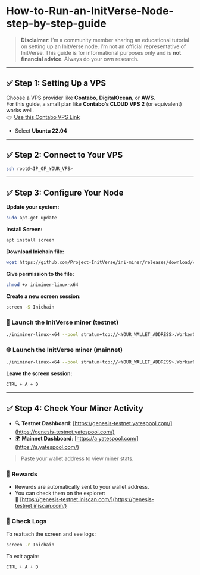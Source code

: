 # How-to-Run-an-InitVerse-Node-step-by-step-guide


> **Disclaimer**: I’m a community member sharing an educational tutorial on setting up an InitVerse node. I’m not an official representative of InitVerse. This guide is for informational purposes only and is **not financial advice**. Always do your own research.

---

## ✅ Step 1: Setting Up a VPS

Choose a VPS provider like **Contabo**, **DigitalOcean**, or **AWS**.  
For this guide, a small plan like **Contabo’s CLOUD VPS 2** (or equivalent) works well.  
👉 [Use this Contabo VPS Link](https://www.tkqlhce.com/5k117cy63y5LNMNPTTSSSLNRMOOPST?sid=medium)

- Select **Ubuntu 22.04**

---

## ✅ Step 2: Connect to Your VPS

```bash
ssh root@<IP_OF_YOUR_VPS>
```

---

## ✅ Step 3: Configure Your Node

**Update your system:**

```bash
sudo apt-get update
```

**Install Screen:**

```bash
apt install screen
```

**Download Inichain file:**

```bash
wget https://github.com/Project-InitVerse/ini-miner/releases/download/v1.0.0/iniminer-linux-x64
```

**Give permission to the file:**

```bash
chmod +x iniminer-linux-x64
```

**Create a new screen session:**

```bash
screen -S Inichain
```

### 🧪 Launch the InitVerse miner (testnet)

```bash
./iniminer-linux-x64 --pool stratum+tcp://<YOUR_WALLET_ADDRESS>.Worker001@pool-core-testnet.inichain.com:32672
```

### 🌐 Launch the InitVerse miner (mainnet)

```bash
./iniminer-linux-x64 --pool stratum+tcp://<YOUR_WALLET_ADDRESS>.Worker001@pool-a.yatespool.com:31588
```

**Leave the screen session:**

```bash
CTRL + A + D
```

---

## ✅ Step 4: Check Your Miner Activity

- 🔍 **Testnet Dashboard**: [https://genesis-testnet.yatespool.com/](https://genesis-testnet.yatespool.com/)
- 🌍 **Mainnet Dashboard**: [https://a.yatespool.com/](https://a.yatespool.com/)

> Paste your wallet address to view miner stats.

### 🎁 Rewards

- Rewards are automatically sent to your wallet address.
- You can check them on the explorer:  
  🔗 [https://genesis-testnet.iniscan.com/](https://genesis-testnet.iniscan.com/)

### 🧾 Check Logs

To reattach the screen and see logs:

```bash
screen -r Inichain
```

To exit again:

```bash
CTRL + A + D
```


